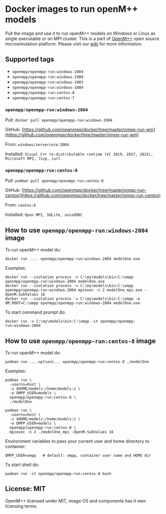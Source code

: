 # Docker images to run openM++ models

Pull the image and use it to run openM++ models on Windows or Linux as single executable or on MPI cluster.
This is a part of [OpenM++](http://www.openmpp.org/) open source microsimulation platform.
Please visit our [wiki](http://www.openmpp.org/wiki/) for more information.

## Supported tags

- `openmpp/openmpp-run:windows-2004`
- `openmpp/openmpp-run:windows-1909`
- `openmpp/openmpp-run:windows-1903`
- `openmpp/openmpp-run:windows-1809`
- `openmpp/openmpp-run:centos-8`
- `openmpp/openmpp-run:centos-7`

### `openmpp/openmpp-run:windows-2004`

Pull: `docker pull openmpp/openmpp-run:windows-2004`

GitHub: [https://github.com/openmpp/docker/tree/master/ompp-run-win](https://github.com/openmpp/docker/tree/master/ompp-run-win)

From: `windows/servercore:2004`

Installed: `Visual C++ re-distributable runtime (VC 2019, 2017, 2015), Microsoft MPI, 7zip, curl`

### `openmpp/openmpp-run:centos-8`

Pull: `podman pull openmpp/openmpp-run:centos-8`

GitHub: [https://github.com/openmpp/docker/tree/master/ompp-run-centos](https://github.com/openmpp/docker/tree/master/ompp-run-centos)

From: `centos:8`

Installed: `Open MPI, SQLite, unixODBC`

## How to use `openmpp/openmpp-run:windows-2004` image

To run openM++ model do:
```
docker run .... openmpp/openmpp-run:windows-2004 modelOne.exe
```

Examples:
```
docker run --isolation process -v C:\my\models\bin:C:\ompp openmpp/openmpp-run:windows-2004 modelOne.exe
docker run --isolation process -v C:\my\models\bin:C:\ompp openmpp/openmpp-run:windows-2004 mpiexec -n 2 modelOne_mpi.exe -OpenM.SubValues 16
docker run --isolation process -v C:\my\models\bin:C:\ompp -e OM_ROOT=C:\ompp openmpp/openmpp-run:windows-2004 modelOne.exe
```
  
To start command prompt do:
```
docker run -v C:\my\models\bin:C:\ompp -it openmpp/openmpp-run:windows-2004
```

## How to use `openmpp/openmpp-run:centos-8` image

To run openM++ model do:
```
podman run ....options... openmpp/openmpp-run:centos-8 ./modelOne
```

Examples:
```
podman run \
  -userns=host \
  -v $HOME/models:/home/models:z \
  -e OMPP_USER=models \
  openmpp/openmpp-run:centos-8 \
  ./modelOne

podman run \
  -userns=host \
  -v $HOME/models:/home/models:z \
  -e OMPP_USER=models \
  openmpp/openmpp-run:centos-8 \
  mpiexec -n 2 ./modelOne_mpi -OpenM.SubValues 16
```

Environment variables to pass your current user and home directory to container:
```
OMPP_USER=ompp   # default: ompp, container user name and HOME dir
```

To start shell do:
```
podman run -it openmpp/openmpp-run:centos-8 bash
```

## License: MIT

OpenM++ licensed under MIT, image OS and components has it own licensing terms.
